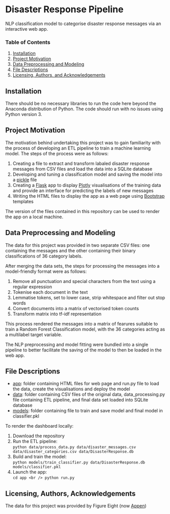 # Disaster Response Pipeline
NLP classification model to categorise disaster response messages via an interactive web app.

### Table of Contents

1. [Installation](#installation)
2. [Project Motivation](#motivation)
3. [Data Preprocessing and Modeling](#model)
4. [File Descriptions](#files)
5. [Licensing, Authors, and Acknowledgements](#licensing)

## Installation <a name="installation"></a>

There should be no necessary libraries to run the code here beyond the Anaconda distribution of Python. The code should run with no issues using Python version 3.

## Project Motivation<a name="motivation"></a>

The motivation behind undertaking this project was to gain familiarity with the process of developing an ETL pipeline to train a machine learning model. The steps of the process were as follows:

1. Creating a file to extract and transform labaled disaster response messages from CSV files and load the data into a SQLite database
2. Developing and tuning a classification model and saving the model into a [pickle](https://docs.python.org/3/library/pickle.html) file
3. Creating a [Flask](https://flask.palletsprojects.com/en/1.1.x/) app to display [Plotly](https://plotly.com/) visualisations of the training data and provide an interface for predicting the labels of new messages
4. Writing the HTML files to display the app as a web page using [Bootstrap](https://getbootstrap.com/) templates

The version of the files contained in this repository can be used to render the app on a local machine.

## Data Preprocessing and Modeling<a name="model"></a>

The data for this project was provided in two separate CSV files: one containing the messages and the other containing their binary classifications of 36 category labels.

After merging the data sets, the steps for processing the messages into a model-friendly format were as follows:

1. Remove all punctuation and special characters from the text using a regular expression
2. Tokenise each document in the text
3. Lemmatise tokens, set to lower case, strip whitespace and filter out stop words
4. Convert documents into a matrix of vectorised token counts
5. Transform matrix into tf-idf representation

This process rendered the messages into a matrix of fearures suitable to train a Random Forest Classification model, with the 36 categories acting as a multilabel target variable.

The NLP preprocessing and model fitting were bundled into a single pipeline to better facilitate the saving of the model to then be loaded in the web app.

## File Descriptions <a name="files"></a>

- [app](https://github.com/harryroper96/disaster_response_pipeline/tree/master/app): folder containing HTML files for web page and run.py file to load the data, create the visualisations and deploy the model
- [data](https://github.com/harryroper96/disaster_response_pipeline/tree/master/data): folder containing CSV files of the original data, data_processing.py file containing ETL pipeline, and final data set loaded into SQLite database
- [models](https://github.com/harryroper96/disaster_response_pipeline/tree/master/models): folder containing file to train and save model and final model in classifier.pkl

To render the dashboard locally:

1. Download the repository
2. Run the ETL pipeline: <br />
`
python data/process_data.py data/disaster_messages.csv data/disaster_categories.csv data/DisasterResponse.db
`
3. Build and train the model: <br />
`
python models/train_classifier.py data/DisasterResponse.db models/classifier.pkl
`
4. Launch the app: <br />
`
cd app <br />
python run.py
`

## Licensing, Authors, Acknowledgements <a name="licensing"></a>

The data for this project was provided by Figure Eight (now [Appen](https://appen.com/))
